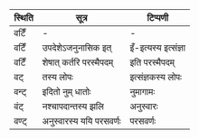 | स्थिति | सूत्र | टिप्पणी |
| ----- | ------- | ------ |
| वटिँ | - | - |
| वटिँ | उपदेशेऽजनुनासिक इत् | इँ-इत्यस्य इत्संज्ञा |
| वटिँ | शेषात् कर्तरि परस्मैपदम् | इति परस्मैपदम् |
| वट् | तस्य लोपः | इत्संज्ञकस्य लोपः |
| वन्ट् | इदितो नुम् धातोः | नुमागामः |
| वंट् | नश्चापदान्तस्य झलि | अनुस्वारः |
| वण्ट् | अनुस्वारस्य ययि परसवर्णः | परसवर्णः |
